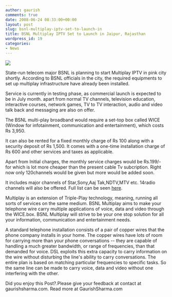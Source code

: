 ```yaml
---
author: gaurish
comments: true
date: 2008-06-24 08:33:00+00:00
layout: post
slug: bsnl-multiplay-iptv-set-to-launch-in
title: BSNL Multiplay IPTV Set to Launch in Jaipur, Rajasthan
wordpress_id: 19
categories:
- News
---
```


[![](http://2.bp.blogspot.com/_wMAC6frBFdw/SGCsbyOU3fI/AAAAAAAAAGo/XB3OUGSqRxw/s200/bsnl-logo.jpg)](http://2.bp.blogspot.com/_wMAC6frBFdw/SGCsbyOU3fI/AAAAAAAAAGo/XB3OUGSqRxw/s1600-h/bsnl-logo.jpg)  
  
State-run telecom major BSNL is planning to start Multiplay IPTV in pink city shortly. According to BSNL officials in the city, the required equipments to set up multiplay infrastructure have already been installed.   
  
Service is currently in testing phase, as commercial launch is expected to be in July month. apart from normal TV channels,  television education, interactive courses, network games, TV to TV interaction, audio and video talk back and messaging are also on offer.  
  
The BSNL multi-play broadband would require a set-top box called WICE (Window for infotainment, communication and entertainment), which costs Rs 3,950.  
  
It can also be rented for a fixed monthly charge of Rs 100 along with a security deposit of Rs 1,500. It comes with a one-time installation charge of Rs 600 and other services and taxes as applicable.  
  
Apart from Initial charges, the monthly service charges would be Rs.199/- for which is lot more cheaper than the present cable Tv subcription. Right now only 120channels would be given but more would be added soon.  
  
It includes major channels of Star,Sony,Aaj Tak,NDTV,MTV etc. 14radio channels will also be offered. Full list can be seen [here](http://www.divinetaccess.com/tripleplay/channels.html).  
  
Multiplay is an extension of Triple-Play technology, meaning, running all sorts of services on the same medium. BSNL Multiplay aims to make your telephone wire carry multiple applications of voice, data and video through the WICE.box. BSNL Multiplay will strive to be your one stop solution for all your information, communication and entertainment needs.  
  
A standard telephone installation consists of a pair of copper wires that the phone company installs in your home. The copper wires have lots of room for carrying more than your phone conversations -- they are capable of handling a much greater bandwidth, or range of frequencies, than that demanded for voice. DSL exploits this extra capacity to carry information on the wire without disturbing the line's ability to carry conversations. The entire plan is based on matching particular frequencies to specific tasks. So the same line can be made to carry voice, data and video without one interfering with the other.

Did you enjoy this Post?.Please give your feedback at contact at gaurishsharma.com.
Read more at GaurishSharma.com
